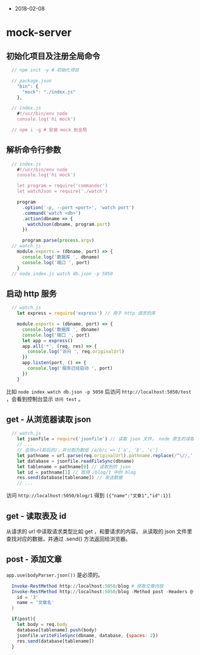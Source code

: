 - 2018-02-08
# mock-server

## 初始化项目及注册全局命令
``` js
  // npm init -y # 初始化项目

  // package.json
    "bin": {
      "mock": "./index.js"
    },

  // index.js
    #!/usr/bin/env node
    console.log('hi mock')

  // npm i -g # 安装 mock 到全局

```

## 解析命令行参数
``` js
  // index.js
    #!/usr/bin/env node
    console.log('hi mock')

    let program = require('commander')
    let watchJson = require('./watch')

    program
      .option('-p, --port <port>', 'watch port')
      .command('watch <db>')
      .action(dbname => {
        watchJson(dbname, program.port)
      })

      program.parse(process.argv)
  // watch.js
    module.exports = (dbname, port) => {
      console.log('数据库 ', dbname)
      console.log('端口 ', port)
    }
  // node index.js watch db.json -p 5050
```

## 启动 http 服务

``` js
  // watch.js
    let express = require('express') // 用于 http 请求的库

    module.exports = (dbname, port) => {
      console.log('数据库 ', dbname)
      console.log('端口 ', port)
      let app = express()
      app.all('*', (req, res) => {
        console.log('访问 ', req.originalUrl)
      })
      app.listen(port, () => {
        console.log('服务已经启动 ', port)
      })
    }


```

比如 `node index watch db.json -p 5050` 后访问 `http://localhost:5050/test` ，会看到控制台显示 `访问 test` 。

## get - 从浏览器读取 json
``` js
  // watch.js
    let jsonfile = require('jsonfile') // 读取 json 文件， node 原生的读取的是字符串
    // ...
    // 去除url前后的/，并分割为数组 /a/b/c => ['a', 'b', 'c']
    let pathname = url.parse(req.originalUrl).pathname.replace(/^\//,'').replace(/$\//,'').split('/')
    let database = jsonfile.readFileSync(dbname)
    let tablename = pathname[0] // 读取到的 json
    let id = pathname[1] // 取得 /blog/1 中的 blog
    res.send(database[tablename]) // 发送数据
    // ...
```
  访问 `http://localhost:5050/blog/1` 得到 `[{"name":"文章1","id":1}]`

## get - 读取表及 id
从请求的 url 中读取请求类型比如 get ，和要请求的内容。
从读取的 json 文件里查找对应的数据，并通过 .send() 方法返回给浏览器。

## post - 添加文章
  `app.use(bodyParser.json())` 是必须的。
``` powershell
  Invoke-RestMethod http://localhost:5050/blog # 获取文章内容
  Invoke-RestMethod http://localhost:5050/blog -Method post -Headers @{"accept"="application/json"} -body  @{ # 添加文章内容
    id = '3'
    name = '文章名'
  }

```
``` js
  if(post){
    let body = req.body
    database[tablename].push(body)
    jsonfile.writeFileSync(dbname, database, {spaces: 2})
    res.send(database[tablename])
  }
```
